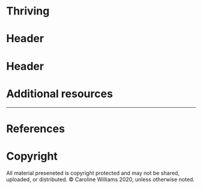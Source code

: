 # Thriving
# Header
# Header
# Additional resources


***
# References

# Copyright
All material preseneted is copyright protected and may not be shared, uploaded, or distributed. &copy; Caroline Williams 2020, unless otherwise noted. 







